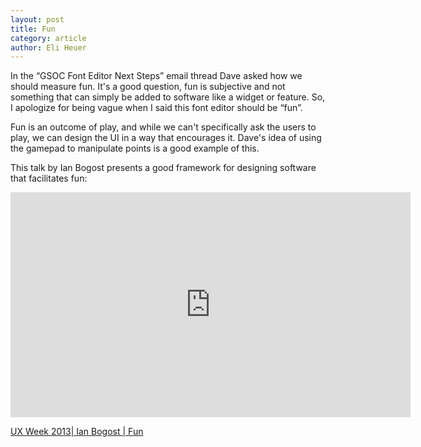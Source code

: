 ```yaml
---
layout: post
title: Fun
category: article
author: Eli Heuer
---
```


In the “GSOC Font Editor Next Steps” email thread Dave asked how we should measure fun. 
It's a good question, fun is subjective and not something that can simply be added to software like a widget or feature. 
So, I apologize for being vague when I said this font editor should be “fun”.

Fun is an outcome of play, and while we can't specifically ask the users to play, we can design the UI in a way that encourages it. 
Dave's idea of using the gamepad to manipulate points is a good example of this. 

This talk by Ian Bogost presents a good framework for designing software that facilitates fun:

<iframe src="https://player.vimeo.com/video/74943170?title=0&byline=0&portrait=0" width="640" height="360" frameborder="0" webkitallowfullscreen mozallowfullscreen allowfullscreen></iframe>

[UX Week 2013| Ian Bogost | Fun](https://vimeo.com/74943170)
